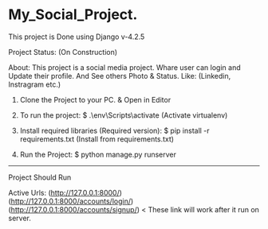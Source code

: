 # My_Social_Project.
This project is Done using Django v-4.2.5

Project Status: (On Construction)

About: This project is a social media project. Whare user can login and Update their profile. And See others Photo & Status. Like: (Linkedin, Instragram etc.)

1. Clone the Project to your PC.
   & Open in Editor
 
2. To run the project:
   $ .\env\Scripts\activate  (Activate virtualenv)

3. Install required libraries (Required version):
   $ pip install -r requirements.txt   (Install from requirements.txt)

4. Run the Project: 
   $ python manage.py runserver

------------------------------------------------------------------------------------------------

Project Should Run

Active Urls:
(http://127.0.0.1:8000/)   
(http://127.0.0.1:8000/accounts/login/)   
(http://127.0.0.1:8000/accounts/signup/)   < These link will work after it run on server.
